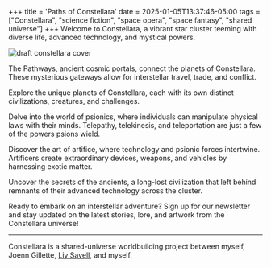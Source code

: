 +++
title = 'Paths of Constellara'
date = 2025-01-05T13:37:46-05:00
tags = ["Constellara", "science fiction", "space opera", "space fantasy", "shared universe"]
+++
Welcome to Constellara, a vibrant star cluster teeming with diverse life, advanced technology, and mystical powers. 

![draft constellara cover](/images/constellara/draft-constellara-cover.webp)

The Pathways, ancient cosmic portals, connect the planets of Constellara. These mysterious gateways allow for interstellar travel, trade, and conflict.

Explore the unique planets of Constellara, each with its own distinct civilizations, creatures, and challenges.

Delve into the world of psionics, where individuals can manipulate physical laws with their minds. Telepathy, telekinesis, and teleportation are just a few of the powers psions wield.

Discover the art of artifice, where technology and psionic forces intertwine. Artificers create extraordinary devices, weapons, and vehicles by harnessing exotic matter.

Uncover the secrets of the ancients, a long-lost civilization that left behind remnants of their advanced technology across the cluster.

Ready to embark on an interstellar adventure? Sign up for our newsletter and stay updated on the latest stories, lore, and artwork from the Constellara universe!

---

Constellara is a shared-universe worldbuilding project between myself, Joenn Gillette, [Liv Savell](https://lsfables.com), and myself.